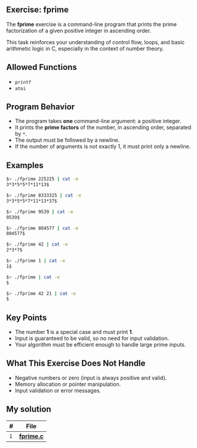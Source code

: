 ## Exercise: fprime

The **fprime** exercise is a command-line program that prints the prime factorization of a given positive integer in ascending order.

This task reinforces your understanding of control flow, loops, and basic arithmetic logic in C, especially in the context of number theory.

## Allowed Functions

- `printf`
- `atoi`

## Program Behavior

- The program takes **one** command-line argument: a positive integer.
- It prints the **prime factors** of the number, in ascending order, separated by `*`.
- The output must be followed by a newline.
- If the number of arguments is not exactly 1, it must print only a newline.

## Examples

```bash
$> ./fprime 225225 | cat -e
3*3*5*5*7*11*13$

$> ./fprime 8333325 | cat -e
3*3*5*5*7*11*13*37$

$> ./fprime 9539 | cat -e
9539$

$> ./fprime 804577 | cat -e
804577$

$> ./fprime 42 | cat -e
2*3*7$

$> ./fprime 1 | cat -e
1$

$> ./fprime | cat -e
$

$> ./fprime 42 21 | cat -e
$
```

## Key Points

- The number **1** is a special case and must print **1**.
- Input is guaranteed to be valid, so no need for input validation.
- Your algorithm must be efficient enough to handle large prime inputs.

## What This Exercise Does Not Handle

- Negative numbers or zero (input is always positive and valid).
- Memory allocation or pointer manipulation.
- Input validation or error messages.

## My solution

| **#** | **File**                              |
| ----- | ------------------------------------- |
|  `1`  | [**fprime.c**](fprime.c)    |